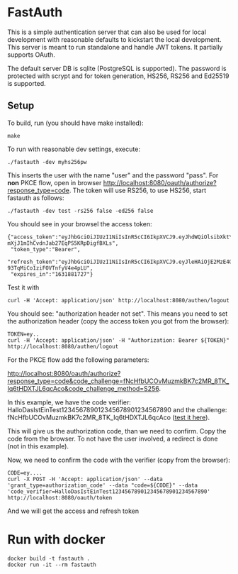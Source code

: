 # FastAuth

This is a simple authentication server that can also be used for local development 
with reasonable defaults to kickstart the local development. This server is meant to 
run standalone and handle JWT tokens. It partially supports OAuth.

The default server DB is sqlite (PostgreSQL is supported). The password is protected
with scrypt and for token generation, HS256, RS256 and Ed25519 is supported.

## Setup
To build, run (you should have make installed):

```
make
```

To run with reasonable dev settings, execute:

```
./fastauth -dev myhs256pw
```

This inserts the user with the name "user" and the password "pass". 
For **non** PKCE flow, open in browser [http://localhost:8080/oauth/authorize?response_type=code](http://localhost:8080/oauth/authorize?response_type=code). 
The token will use RS256, to use HS256, start fastauth as follows:

```
./fastauth -dev test -rs256 false -ed256 false
```

You should see in your browsel the access token:

```
{"access_token":"eyJhbGciOiJIUzI1NiIsInR5cCI6IkpXVCJ9.eyJhdWQiOlsibXktYXVkaWVuY2UiXSwiZXhwIjoxNjE2MzMxNTI3LCJpc3MiOiJteS1pc3N1ZXIiLCJzY29wZSI6Im15LXNjb3BlIiwic3ViIjoidXNlciJ9.NPZGkhGdH-mXjJ1mIhCvdnJab27EqPS5KRpDigfBXLs",
 "token_type":"Bearer",
 "refresh_token":"eyJhbGciOiJIUzI1NiIsInR5cCI6IkpXVCJ9.eyJleHAiOjE2MzE4ODE3MjcsInJvbGUiOiJ1c2VyIiwidG9rZW4iOiJYMzRRT0dMUktUUTZLN0pPRkhMR0JQMkVPMlM0RTVBSSJ9.I1EpkyHkUe2ch4xfJ-93TqMiCo1ziFOVTnfyV4e4pLU",
 "expires_in":"1631881727"}
```

Test it with 
```
curl -H 'Accept: application/json' http://localhost:8080/authen/logout
```
You should see: "authorization header not set". This means you need to set the 
authorization header (copy the access token you got from the browser):

```
TOKEN=ey..
curl -H 'Accept: application/json' -H "Authorization: Bearer ${TOKEN}" http://localhost:8080/authen/logout
```

For the PKCE flow add the following parameters:

[http://localhost:8080/oauth/authorize?response_type=code&code_challenge=fNcHfbUCOvMuzmkBK7c2MR_8TK_Iq6tHDXTJL6qcAco&code_challenge_method=S256](http://localhost:8080/oauth/authorize?response_type=code&code_challenge=wzgWKL-viRpFQ6DYzea6XxokpxzAEBcAklksaRd_8Gw&code_challenge_method=S256).

In this example, we have the code verifier: HalloDasIstEinTest123456789012345678901234567890 and the
challenge: fNcHfbUCOvMuzmkBK7c2MR_8TK_Iq6tHDXTJL6qcAco ([test it here](https://tonyxu-io.github.io/pkce-generator/)).

This will give us the authorization code, than we need to confirm. Copy the code from the browser. 
To not have the user involved, a redirect is done (not in this example).

Now, we need to confirm the code with the verifier (copy from the browser):

```
CODE=ey....
curl -X POST -H 'Accept: application/json' --data 'grant_type=authorization_code' --data "code=${CODE}" --data 'code_verifier=HalloDasIstEinTest123456789012345678901234567890' http://localhost:8080/oauth/token
```

And we will get the access and refresh token

# Run with docker

```
docker build -t fastauth .
docker run -it --rm fastauth
```
